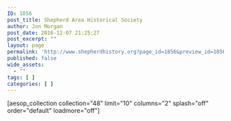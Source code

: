 ```yaml
---
ID: 1856
post_title: Shepherd Area Historical Society
author: Jon Morgan
post_date: 2016-12-07 21:25:27
post_excerpt: ""
layout: page
permalink: 'http://www.shepherdhistory.org?page_id=1856&preview_id=1856'
published: false
wide_assets:
  - ""
tags: [ ]
categories: [ ]
---
```

[aesop_collection collection="48" limit="10" columns="2" splash="off" order="default" loadmore="off"]